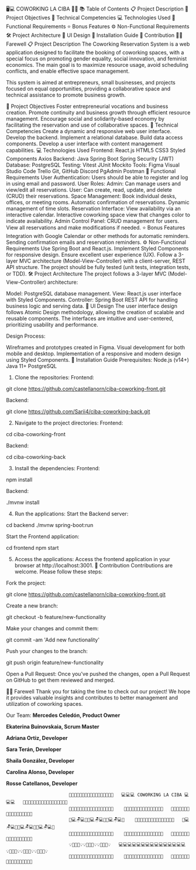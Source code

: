 🖥️💻 COWORKING LA CIBA 🏢📅
📚 Table of Contents
📋 Project Description
🚀 Project Objectives
📓 Technical Competencies
💻 Technologies Used
🎯 Functional Requirements
⭐ Bonus Features
⚙️ Non-Functional Requirements
🛠 Project Architecture
📐 UI Design
🚀 Installation Guide
🤝 Contribution
🙏🏼 Farewell
📋 Project Description
The Coworking Reservation System is a web application designed to facilitate the booking of coworking spaces, with a special focus on promoting gender equality, social innovation, and feminist economics. The main goal is to maximize resource usage, avoid scheduling conflicts, and enable effective space management.

This system is aimed at entrepreneurs, small businesses, and projects focused on equal opportunities, providing a collaborative space and technical assistance to promote business growth.

🚀 Project Objectives
Foster entrepreneurial vocations and business creation.
Promote continuity and business growth through efficient resource management.
Encourage social and solidarity-based economy by facilitating the reservation and use of collaborative spaces.
📓 Technical Competencies
Create a dynamic and responsive web user interface.
Develop the backend.
Implement a relational database.
Build data access components.
Develop a user interface with content management capabilities.
💻 Technologies Used
Frontend:
React.js
HTML5
CSS3
Styled Components
Axios
Backend:
Java
Spring Boot
Spring Security (JWT)
Database:
PostgreSQL
Testing:
Vitest
JUnit
Mockito
Tools:
Figma
Visual Studio Code
Trello
Git, GitHub
Discord
PgAdmin
Postman
🎯 Functional Requirements
User Authentication: Users should be able to register and log in using email and password.
User Roles:
Admin: Can manage users and view/edit all reservations.
User: Can create, read, update, and delete (CRUD) their reservations.
Space Management:
Book individual desks, offices, or meeting rooms.
Automatic confirmation of reservations.
Dynamic management of time slots.
Reservation Interface:
View availability via an interactive calendar.
Interactive coworking space view that changes color to indicate availability.
Admin Control Panel:
CRUD management for users.
View all reservations and make modifications if needed.
⭐ Bonus Features
Integration with Google Calendar or other methods for automatic reminders.
Sending confirmation emails and reservation reminders.
⚙️ Non-Functional Requirements
Use Spring Boot and React.js.
Implement Styled Components for responsive design.
Ensure excellent user experience (UX).
Follow a 3-layer MVC architecture (Model-View-Controller) with a client-server, REST API structure.
The project should be fully tested (unit tests, integration tests, or TDD).
🛠 Project Architecture
The project follows a 3-layer MVC (Model-View-Controller) architecture:

Model: PostgreSQL database management.
View: React.js user interface with Styled Components.
Controller: Spring Boot REST API for handling business logic and serving data.
📐 UI Design
The user interface design follows Atomic Design methodology, allowing the creation of scalable and reusable components. The interfaces are intuitive and user-centered, prioritizing usability and performance.

Design Process:

Wireframes and prototypes created in Figma.
Visual development for both mobile and desktop.
Implementation of a responsive and modern design using Styled Components.
🚀 Installation Guide
Prerequisites:
Node.js (v14+)
Java 11+
PostgreSQL
1. Clone the repositories:
Frontend:


git clone https://github.com/castellanorn/ciba-coworking-front.git

Backend:

git clone https://github.com/Sarii4/ciba-coworking-back.git

2. Navigate to the project directories:
Frontend:

cd ciba-coworking-front

Backend:

cd ciba-coworking-back

3. Install the dependencies:
Frontend:

npm install

Backend:

./mvnw install

4. Run the applications:
Start the Backend server:

cd backend
./mvnw spring-boot:run

Start the Frontend application:

cd frontend
npm start

5. Access the applications:
Access the frontend application in your browser at http://localhost:3001.
🤝 Contribution
Contributions are welcome. Please follow these steps:

Fork the project:

git clone https://github.com/castellanorn/ciba-coworking-front.git

Create a new branch:


git checkout -b feature/new-functionality

Make your changes and commit them:


git commit -am 'Add new functionality'

Push your changes to the branch:

git push origin feature/new-functionality

Open a Pull Request: Once you've pushed the changes, open a Pull Request on GitHub to get them reviewed and merged.

🙏🏼 Farewell
Thank you for taking the time to check out our project! We hope it provides valuable insights and contributes to better management and utilization of coworking spaces.

Our Team:
 **Mercedes Celedón, Product Owner**

 **Ekaterina Buinovskaia, Scrum Master**

 **Adriana Ortiz, Developer**

 **Sara Terán, Developer**

 **Shaila González, Developer**

 **Carolina Alonso, Developer**

 **Rosse Catellanos, Developer**


                            🌿🌿🌱🌿🌿🌿🌿🌿🌱🌿🌿🌿🌿🌿🌱🌿🌿   💻💻💻 COWORKING LA CIBA 💻💻💻   🌿🌿🌱🌿🌿🌿🌿🌿🌱🌿🌿🌿🌿🌿🌱🌿🌿   
                            🌿🌿🌱🌿🌿🌿🌿🌿🌱🌿🌿🌿🌿🌿🌱🌿🌿    🌱🌱🌱🌱🌱🌱🌱🌱🌱🌱🌱🌱🌱🌱🌱   🌿🌿🌱🌿🌿🌿🌿🌿🌱🌿🌿🌿🌿🌿🌱🌿🌿
                            🌿💻🪑💻🌿🌿💻🪑💻🌿🌿💻🪑💻🌿    💼💼💼💼💼💼💼💼💼💼💼💼💼💼💼   🌿💻🪑💻🌿🌿💻🪑💻🌿🌿💻🪑💻🌿
                            🌿🌿🌱🌿🌿🌿🌿🌿🌱🌿🌿🌿🌿🌿🌱🌿🌿    🌱🌱🌱🌱🌱🌱🌱🌱🌱🌱🌱🌱🌱🌱🌱   🌿🌿🌱🌿🌿🌿🌿🌿🌱🌿🌿🌿🌿🌿🌱🌿🌿
                            💡🏢💼🏢💡💡🏢💼🏢💡💡🏢💼🏢💡   💻💻💻💻💻💻💻💻💻💻💻💻💻💻💻   💡🏢💼🏢💡💡🏢💼🏢💡💡🏢💼🏢💡
                            🌿🌿🌱🌿🌿🌿🌿🌿🌱🌿🌿🌿🌿🌿🌱🌿🌿    🌿🌿🌿🌿🌿🌿🌿🌿🌿🌿🌿🌿🌿🌿🌿   🌿🌿🌱🌿🌿🌿🌿🌿🌱🌿🌿🌿🌿🌿🌱🌿🌿

